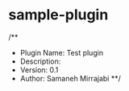 # sample-plugin

/**
* Plugin Name: Test plugin
* Description:  
* Version: 0.1
* Author: Samaneh Mirrajabi
**/
